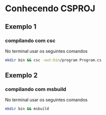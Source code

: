 # Conhecendo CSPROJ

## Exemplo 1

### compilando com csc

No terminal usar os seguintes comandos

```bash
mkdir bin && csc -out:bin/program Program.cs
```

## Exemplo 2

### compilando com msbuild

No terminal usar os seguintes comandos

```bash
mkdir bin && msbuild
```
